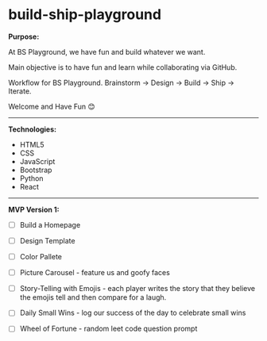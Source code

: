 # build-ship-playground

**Purpose:**

At BS Playground, we have fun and build whatever we want.

Main objective is to have fun and learn while collaborating via GitHub.

Workflow for BS Playground. Brainstorm -> Design -> Build -> Ship -> Iterate.

Welcome and Have Fun :blush:

  
---
**Technologies:** 
* HTML5 
* CSS
* JavaScript
* Bootstrap
* Python
* React  
  
---
**MVP Version 1:**
- [ ] Build a Homepage
- [ ] Design Template
- [ ] Color Pallete
- [ ] Picture Carousel - feature us and goofy faces
- [ ] Story-Telling with Emojis - each player writes the story that they believe the emojis tell and then compare for a laugh.
- [ ] Daily Small Wins - log our success of the day to celebrate small wins
- [ ] Wheel of Fortune -  random leet code question prompt 



